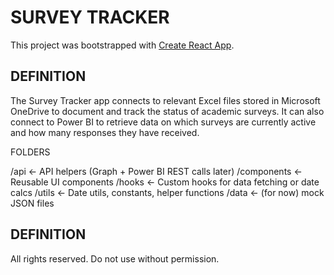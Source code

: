 # SURVEY TRACKER

This project was bootstrapped with [Create React App](https://github.com/facebook/create-react-app).

## DEFINITION

The Survey Tracker app connects to relevant Excel files stored in Microsoft OneDrive to document and track the status of academic surveys. It can also connect to Power BI to retrieve data on which surveys are currently active and how many responses they have received.

FOLDERS

/api         ← API helpers (Graph + Power BI REST calls later)
/components  ← Reusable UI components
/hooks       ← Custom hooks for data fetching or date calcs
/utils       ← Date utils, constants, helper functions
/data        ← (for now) mock JSON files

## DEFINITION

All rights reserved. Do not use without permission. 
